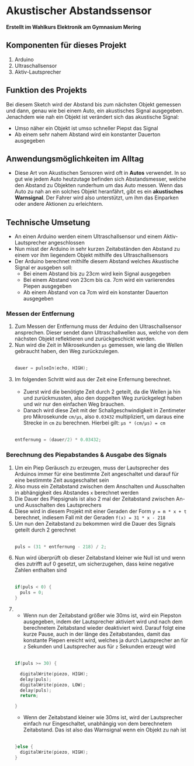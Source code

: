# Akustischer Abstandssensor

**Erstellt im Wahlkurs Elektronik am Gymnasium Mering**

## Komponenten für dieses Projekt

1. Arduino
2. Ultraschallsensor
3. Aktiv-Lautsprecher

## Funktion des Projekts

Bei diesem Sketch wird der Abstand bis zum nächsten Objekt gemessen und dann, genau wie bei einem Auto, ein akustisches Signal ausgegeben.
Jenachdem wie nah ein Objekt ist verändert sich das akustische Signal:
- Umso näher ein Objekt ist umso schneller Piepst das Signal
- Ab einem sehr nahem Abstand wird ein konstanter Dauerton ausgegeben

## Anwendungsmöglichkeiten im Alltag

- Diese Art von Akustischen Sensoren wird oft in **Autos** verwendet. In so gut wie jedem Auto heutzutage befinden sich Abstandsmesser, welche den Abstand zu Objekten runderhum um das Auto messen. Wenn das Auto zu nah an ein solches Objekt heranfährt, gibt es ein **akustisches Warnsignal**. Der Fahrer wird also unterstützt, um ihm das Einparken oder andere Aktionen zu erleichtern.

## Technische Umsetung

- An einen Arduino werden einem Ultraschallsensor und einem Aktiv-Lautsprecher angeschlossen
- Nun misst der Arduino in sehr kurzen Zeitabständen den Abstand zu einem vor ihm liegendem Objekt mithilfe des Ultraschallsensors
- Der Arduino berechnet mithilfe diesem Abstand welches Akustische Signal er ausgeben soll: 
  - Bei einem Abstand bis zu 23cm wird kein Signal ausgegeben
  - Bei einem Abstand von 23cm bis ca. 7cm wird ein variierendes Piepen ausgegeben
  - Ab einem Abstand von ca 7cm wird ein konstanter Dauerton ausgegeben

### Messen der Entfernung

1. Zum Messen der Entfernung muss der Arduino den Ultraschallsensor ansprechen. Dieser sendet dann Ultraschallwellen aus, welche von dem nächsten Objekt reflektieren und zurückgeschickt werden. 
2. Nun wird die Zeit in Mikrosekunden `µs` gemessen, wie lang die Wellen gebraucht haben, den Weg zurückzulegen.
	<br></br>
	```c++
	dauer = pulseIn(echo, HIGH);
	```
3. Im folgenden Schritt wird aus der Zeit eine Enfernung berechnet. 
	<br></br>
	- Zuerst wird die benötigte Zeit durch 2 geteilt, da die Wellen ja hin und zurückmussten, also den doppelten Weg zurückgelegt haben und wir nur den einfachen Weg brauchen.
	- Danach wird diese Zeit mit der Schallgeschwindigkeit in Zentimeter pro Mikrosekunde `cm/µs`, also `0.03432` multipliziert, um daraus eine Strecke in `cm` zu berechnen. Hierbei gilt: `µs * (cm/µs) = cm`
	<br></br>
	```c++
	entfernung = (dauer/2) * 0.03432;
	```

### Berechnung des Piepabstandes & Ausgabe des Signals

1. Um ein Piep Geräusch zu erzeugen, muss der Lautsprecher des Arduinos immer für eine bestimmte Zeit angeschaltet und darauf für eine bestimmte Zeit ausgeschaltet sein
2. Also muss ein Zeitabstand zwischen dem Anschalten und Ausschalten in abhängigkeit des Abstandes `x` berechnet werden
3. Die Dauer des Piepsignals ist also 2 mal der Zeitabstand zwischen An- und Ausschalten des Lautsprechers
4. Diese wird in diesem Projekt mit einer Geraden der Form `y = m * x + t` berechnet, indiesem Fall mit der Geraden `f(x) = 31 * x - 218`
5. Um nun den Zeitabstand zu bekommen wird die Dauer des Signals geteilt durch 2 gerechnet 
	<br></br>
	```c++
	puls = (31 * entfernung - 218) / 2; 
	```
6. Nun wird überprüft ob dieser Zeitabstand kleiner wie Null ist und wenn dies zutrifft auf 0 gesetzt, um sicherzugehen, dass keine negative Zahlen enthalten sind
	<br></br>
	```c++
	if(puls < 0) {
	  puls = 0;
	}
	```
7. - Wenn nun der Zeitabstand größer wie 30ms ist, wird ein Piepston ausgegeben, indem der Lautsprecher aktiviert wird und nach dem berechnetem Zeitabstand wieder deaktiviert wird. Darauf folgt eine kurze Pause, auch in der länge des Zeitabstandes, damit das konstante Piepen ereicht wird, welches ja durch Lautsprecher an für `z` Sekunden und Lautsprecher aus für `z` Sekunden erzeugt wird
	<br></br>
	```c++
	if(puls >= 30) {

	  digitalWrite(piezo, HIGH);
	  delay(puls);
	  digitalWrite(piezo, LOW);
	  delay(puls);
	  return;

	}
	```
	- Wenn der Zeitabstand kleiner wie 30ms ist, wird der Lautsprecher einfach nur Eingeschaltet, unabhängig von dem berechnetem Zeitabstand. Das ist also das Warnsignal wenn ein Objekt zu nah ist 
	<br></br>
	```c++
	}else {
	  digitalWrite(piezo, HIGH);
	}
	```
